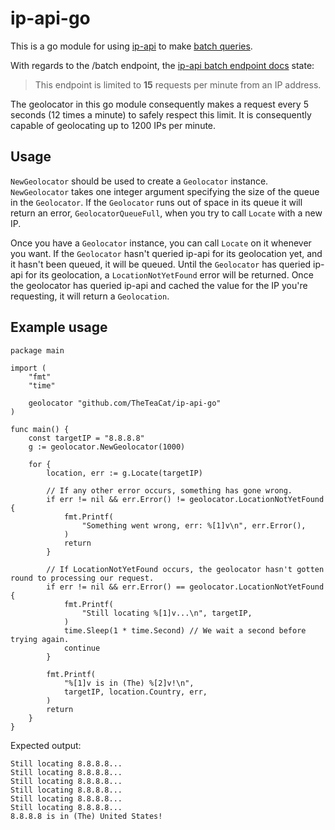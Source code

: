 # ip-api-go

This is a go module for using [ip-api](https://ip-api.com/) to make [batch queries](https://ip-api.com/docs/api:batch).

With regards to the /batch endpoint, the [ip-api batch endpoint docs](https://ip-api.com/docs/api:batch) state:

> This endpoint is limited to **15** requests per minute from an IP address.

The geolocator in this go module consequently makes a request every 5 seconds (12 times a minute) to safely respect this limit. It is consequently capable of geolocating up to 1200 IPs per minute.



## Usage

`NewGeolocator` should be used to create a `Geolocator` instance. `NewGeolocator` takes one integer argument specifying the size of the queue in the `Geolocator`. If the `Geolocator` runs out of space in its queue it will return an error, `GeolocatorQueueFull`, when you try to call `Locate` with a new IP.

Once you have a `Geolocator` instance, you can call `Locate` on it whenever you want. If the `Geolocator` hasn't queried ip-api for its geolocation yet, and it hasn't been queued, it will be queued. Until the `Geolocator` has queried ip-api for its geolocation, a `LocationNotYetFound` error will be returned. Once the geolocator has queried ip-api and cached the value for the IP you're requesting, it will return a `Geolocation`.



## Example usage

```golang
package main

import (
	"fmt"
	"time"

	geolocator "github.com/TheTeaCat/ip-api-go"
)

func main() {
	const targetIP = "8.8.8.8"
	g := geolocator.NewGeolocator(1000)

	for {
		location, err := g.Locate(targetIP)

		// If any other error occurs, something has gone wrong.
		if err != nil && err.Error() != geolocator.LocationNotYetFound {
			fmt.Printf(
				"Something went wrong, err: %[1]v\n", err.Error(),
			)
			return
		}

		// If LocationNotYetFound occurs, the geolocator hasn't gotten round to processing our request.
		if err != nil && err.Error() == geolocator.LocationNotYetFound {
			fmt.Printf(
				"Still locating %[1]v...\n", targetIP,
			)
			time.Sleep(1 * time.Second) // We wait a second before trying again.
			continue
		}

		fmt.Printf(
			"%[1]v is in (The) %[2]v!\n",
			targetIP, location.Country, err,
		)
		return
	}
}
```



Expected output:

```
Still locating 8.8.8.8...
Still locating 8.8.8.8...
Still locating 8.8.8.8...
Still locating 8.8.8.8...
Still locating 8.8.8.8...
Still locating 8.8.8.8...
8.8.8.8 is in (The) United States!
```

